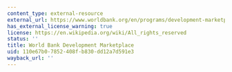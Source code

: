 ```yaml
---
content_type: external-resource
external_url: https://www.worldbank.org/en/programs/development-marketplace-innovations-to-address-gender-based-violence
has_external_license_warning: true
license: https://en.wikipedia.org/wiki/All_rights_reserved
status: ''
title: World Bank Development Marketplace
uid: 110e67b0-7852-408f-b830-dd12a7d591e3
wayback_url: ''
---
```

